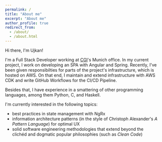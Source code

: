 ```yaml
---
permalink: /
title: "About me"
excerpt: "About me"
author_profile: true
redirect_from: 
  - /about/
  - /about.html
---
```

Hi there, I'm Ujkan!

I'm a Full Stack Developer working at [CGI](https://www.cgi.com/de/de)'s Munich
 office. In my current project, I work on
 developing an SPA with Angular and Spring. Recently, I've been given
 responsibilties for parts of the project's infrastructure, which is hosted on
 AWS. On that end, I maintain and extend infrastructure with AWS CDK and write
GitHub Workflows for the CI/CD Pipeline.

Besides that, I have experience in a smattering of other programming languages,
among them Python, C, and Haskell. 

I'm currently interested in the following topics:
- best practices in state management with NgRx
- information architecture patterns (in the style of Christoph Alexander's 
*A Pattern Language*) for optimal UX
- solid software engineering methodologies that extend beyond the clichéd and 
dogmatic popular philosophies (such as *Clean Code*)
